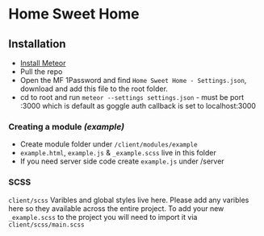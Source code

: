 # Home Sweet Home

## Installation
- [Install Meteor](https://www.meteor.com/install)
- Pull the repo
- Open the MF 1Password and find `Home Sweet Home - Settings.json`, download and add this file to the root folder.
- cd to root and run `meteor --settings settings.json` - must be port :3000 which is default as goggle auth callback is set to localhost:3000

### Creating a module *(example)*
- Create module folder under `/client/modules/example`
- `example.html`, `example.js` & `_example.scss` live in this folder
- If you need server side code create `example.js` under /server

### SCSS
`client/scss`
Varibles and global styles live here. Please add any varibles here so they available across the entire project.
To add your new `_example.scss` to the project you will need to import it via `client/scss/main.scss`
